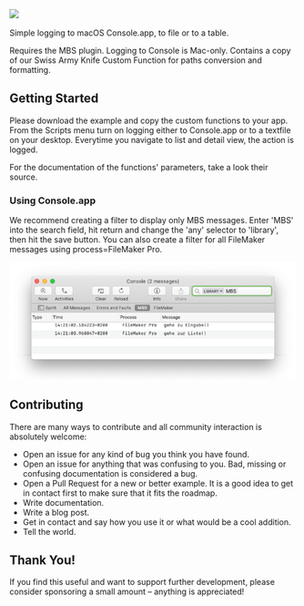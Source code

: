 <span style="background-color:#ffffff;"><img src="docs/assets/images/logo.png" style="height:80px;magin-bottom: 20px;"></span>

Simple logging to macOS Console.app, to file or to a table.

Requires the MBS plugin. Logging to Console is Mac-only. Contains a copy of our Swiss Army Knife Custom Function for paths conversion and formatting. 

## Getting Started

Please download the example and copy the custom functions to your app. From the Scripts menu turn on logging either to Console.app or to a textfile on your desktop. Everytime you navigate to list and detail view, the action is logged. 

For the documentation of the functions' parameters, take a look their source.

### Using Console.app

We recommend creating a filter to display only MBS messages. Enter 'MBS' into the search field, hit return and change the 'any' selector to 'library', then hit the save button. You can also create a filter for all FileMaker messages using process=FileMaker Pro.

![console](docs/assets/console.png)


## Contributing

There are many ways to contribute and all community interaction is absolutely welcome:

- Open an issue for any kind of bug you think you have found.
- Open an issue for anything that was confusing to you. Bad, missing or confusing documentation is considered a bug.
- Open a Pull Request for a new or better example. It is a good idea to get in contact first to make sure that it fits the roadmap.
- Write documentation.
- Write a blog post.
- Get in contact and say how you use it or what would be a cool addition.
- Tell the world.

## Thank You!

If you find this useful and want to support further development, please consider sponsoring a small amount – anything is appreciated!
